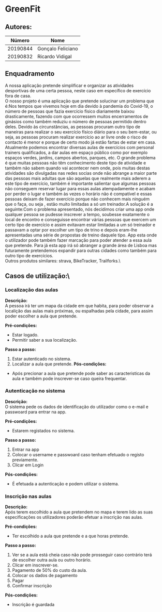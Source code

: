 # GreenFit



## Autores:

| Número        |     Nome         |
|---------------|------------------|
|  20190844     | Gonçalo Feliciano|
|  20190832     | Ricardo Vidigal  | 

## Enquadramento
A nossa aplicação pretende simplificar e organizar as atividades desportivas de uma certa pessoa, neste caso em específico de exercício fora de casa.\
O nosso projeto é uma aplicação que pretende solucinar um problema que é:Nos tempos que vivemos hoje em dia devido à pandemia do Covid-19, o número de pessoas que fazia exercício físico diariamente baixou drasticamente, fazendo com que ocorressem muitos encerramentos de ginásios como também reduziu o número de pessoas permitido dentro deles. Devido às circunstâncias, as pessoas procuram outro tipo de maneiras para realizar o seu exercício físico diário para o seu bem-estar, ou seja, as pessoas procuram realizar exercício ao ar livre onde o risco de contacto é menor e porque de certo modo já estão fartas de estar em casa. Atualmente podemos encontrar diversas aulas de exercícios com personal trainers qualificados, a dar aulas em espaço público como por exemplo espaços verdes, jardins, campos abertos, parques, etc. O grande problema é que muitas pessoas não têm conhecimento deste tipo de atividade e também não sabem quando vai acontecer nem onde, pois muitas destas atividades são divulgadas nas redes socias onde não abrange a maior parte das pessoas mais adultas que são aquelas que realmente mais aderem a este tipo de exercício, também é importante salientar que algumas pessoas não conseguem reservar lugar para essas aulas atempadamente e acabam por perder o lugar e também às vezes o horário não é compatível e essas pessoas deixam de fazer exercício porque não conhecem mais ninguém que o faça, ou seja , estão muito limitadas a só um treinador.A solução é a seguinte:Com o problema apresentado, nós decidimos criar uma app onde qualquer pessoa se pudesse inscrever a tempo, soubesse exatamente o local de encontro e conseguisse encontrar várias pessoas que exercem um certo tipo de exercício e assim evitavam estar limitadas a um só treinador e passavam a optar por escolher um tipo de trino e depois eram-lhe apresentadas uma série de propostas de treino daquele tipo. App esta onde o utilizador pode também fazer marcação para poder atender a essa aula que pretende. Para já esta app irá só abranger a grande área de Lisboa mas futuramente pretendemos expandir para outras cidades como também para outro tipo de exercícios.   \
Outros produtos similares: strava, BikeTracker, Trailforks.\
## Casos de utilização:\

### Localização das aulas
**Descrição:** \
A pessoa irá ter um mapa da cidade em que habita, para poder observar a localição das aulas mais próximas, ou espalhadas pela cidade, para assim poder escolher a aula que pretende.

**Pré-condições:**
- Estar logado.
- Permitir saber a sua localização.

**Passo a passo:**
1. Estar autenticado no sistema.
2. Localizar a aula que pretende.
**Pós-condições:**
- Após precionar a aula que pretende pode saber as caracteristicas da aula e também pode inscrever-se caso queira frequentar.

### Autenticação no sistema
**Descrição:** \
O sistema pede os dados de identificação do utilizador como o e-mail e passwoard para entrar na app.

**Pré-condições:**
- Estarem registados no sistema.

**Passo a passo:**
1. Entrar na app
2. Colocar o username e passwoard caso tenham efetuado o registo previamente.
3. Clicar em Login

**Pós-condições:**
- É efetuada a autenticação e podem utilizar o sistema.

### Inscrição nas aulas
**Descrição:** \
Após terem escolhido a aula que pretendem no mapa e terem lido as suas especificações os utilizadores poderão efetuar a inscrição nas aulas.

**Pré-condições:**
- Ter escolhido a aula que pretende e a que horas pretende.

**Passo a passo:**
1. Ver se a aula está cheia caso não pode prosseguir caso contrário terá de escolher outra aula ou outro horário.
2. Clicar em inscrever-se.
3. Pagamento de 50% do custo da aula.
4. Colocar os dados de pagamento
5. Pagar
6. Confirmar inscrição

**Pós-condições:**
- Inscrição é guardada





